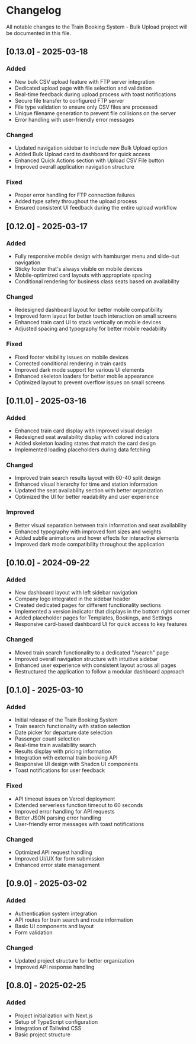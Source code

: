 # Changelog

All notable changes to the Train Booking System - Bulk Upload project will be documented in this file.

## [0.13.0] - 2025-03-18

### Added
- New bulk CSV upload feature with FTP server integration
- Dedicated upload page with file selection and validation
- Real-time feedback during upload process with toast notifications
- Secure file transfer to configured FTP server
- File type validation to ensure only CSV files are processed
- Unique filename generation to prevent file collisions on the server
- Error handling with user-friendly error messages

### Changed
- Updated navigation sidebar to include new Bulk Upload option
- Added Bulk Upload card to dashboard for quick access
- Enhanced Quick Actions section with Upload CSV File button
- Improved overall application navigation structure

### Fixed
- Proper error handling for FTP connection failures
- Added type safety throughout the upload process
- Ensured consistent UI feedback during the entire upload workflow

## [0.12.0] - 2025-03-17

### Added
- Fully responsive mobile design with hamburger menu and slide-out navigation
- Sticky footer that's always visible on mobile devices
- Mobile-optimized card layouts with appropriate spacing
- Conditional rendering for business class seats based on availability

### Changed
- Redesigned dashboard layout for better mobile compatibility
- Improved form layout for better touch interaction on small screens
- Enhanced train card UI to stack vertically on mobile devices
- Adjusted spacing and typography for better mobile readability

### Fixed
- Fixed footer visibility issues on mobile devices
- Corrected conditional rendering in train cards
- Improved dark mode support for various UI elements
- Enhanced skeleton loaders for better mobile appearance
- Optimized layout to prevent overflow issues on small screens

## [0.11.0] - 2025-03-16

### Added
- Enhanced train card display with improved visual design
- Redesigned seat availability display with colored indicators
- Added skeleton loading states that match the card design
- Implemented loading placeholders during data fetching

### Changed
- Improved train search results layout with 60-40 split design
- Enhanced visual hierarchy for time and station information
- Updated the seat availability section with better organization
- Optimized the UI for better readability and user experience

### Improved
- Better visual separation between train information and seat availability
- Enhanced typography with improved font sizes and weights
- Added subtle animations and hover effects for interactive elements
- Improved dark mode compatibility throughout the application

## [0.10.0] - 2024-09-22

### Added
- New dashboard layout with left sidebar navigation
- Company logo integrated in the sidebar header
- Created dedicated pages for different functionality sections
- Implemented a version indicator that displays in the bottom right corner
- Added placeholder pages for Templates, Bookings, and Settings
- Responsive card-based dashboard UI for quick access to key features

### Changed
- Moved train search functionality to a dedicated "/search" page
- Improved overall navigation structure with intuitive sidebar
- Enhanced user experience with consistent layout across all pages
- Restructured the application to follow a modular dashboard approach

## [0.1.0] - 2025-03-10

### Added
- Initial release of the Train Booking System
- Train search functionality with station selection
- Date picker for departure date selection
- Passenger count selection
- Real-time train availability search
- Results display with pricing information
- Integration with external train booking API
- Responsive UI design with Shadcn UI components
- Toast notifications for user feedback

### Fixed
- API timeout issues on Vercel deployment
- Extended serverless function timeout to 60 seconds
- Improved error handling for API requests
- Better JSON parsing error handling
- User-friendly error messages with toast notifications

### Changed
- Optimized API request handling
- Improved UI/UX for form submission
- Enhanced error state management

## [0.9.0] - 2025-03-02

### Added
- Authentication system integration
- API routes for train search and route information
- Basic UI components and layout
- Form validation

### Changed
- Updated project structure for better organization
- Improved API response handling

## [0.8.0] - 2025-02-25

### Added
- Project initialization with Next.js
- Setup of TypeScript configuration
- Integration of Tailwind CSS
- Basic project structure 